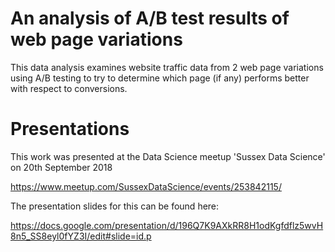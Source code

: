 # An analysis of A/B test results of web page variations

This data analysis examines website traffic data from 2 web page variations using A/B testing to try to determine which page (if any) performs better with respect to conversions.

# Presentations
This work was presented at the Data Science meetup 'Sussex Data Science' on 20th September 2018

https://www.meetup.com/SussexDataScience/events/253842115/

The presentation slides for this can be found here:

https://docs.google.com/presentation/d/196Q7K9AXkRR8H1odKgfdflz5wvH8n5_SS8eyl0fYZ3I/edit#slide=id.p
